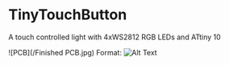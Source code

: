 TinyTouchButton
===============

A touch controlled light with 4xWS2812 RGB LEDs and ATtiny 10

![PCB](/Finished PCB.jpg)
Format: ![Alt Text](url)
